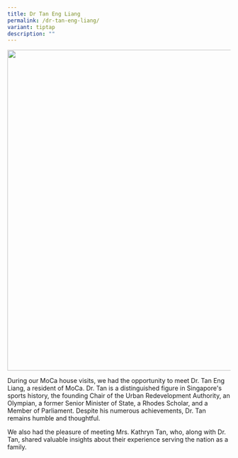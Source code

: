 ```yaml
---
title: Dr Tan Eng Liang
permalink: /dr-tan-eng-liang/
variant: tiptap
description: ""
---
```

<div class="isomer-image-wrapper">
<img style="width: 725px; color: rgb(0, 0, 0); font-family: system-ui, -apple-system, &quot;system-ui&quot;, &quot;Segoe UI&quot;, Roboto, Oxygen, Ubuntu, Cantarell, &quot;Open Sans&quot;, &quot;Helvetica Neue&quot;, sans-serif; font-size: medium; font-style: normal; font-variant-ligatures: normal; font-variant-caps: normal; font-weight: 400; letter-spacing: normal; orphans: 2; text-align: start; text-indent: 0px; text-transform: none; widows: 2; word-spacing: 0px; -webkit-text-stroke-width: 0px; white-space: normal; text-decoration-thickness: initial; text-decoration-style: initial; text-decoration-color: initial;" height="auto" width="100%" src="https://moca.sgp1.cdn.digitaloceanspaces.com/Our%20People/63bd2362e5ad3c6826b1668d_324465849_1682362285494708_2725366717454405368_n.webp">
</div>
<p></p>
<p>During our MoCa house visits, we had the opportunity to meet Dr. Tan Eng
Liang, a resident of MoCa. Dr. Tan is a distinguished figure in Singapore's
sports history, the founding Chair of the Urban Redevelopment Authority,
an Olympian, a former Senior Minister of State, a Rhodes Scholar, and a
Member of Parliament. Despite his numerous achievements, Dr. Tan remains
humble and thoughtful.</p>
<p>We also had the pleasure of meeting Mrs. Kathryn Tan, who, along with
Dr. Tan, shared valuable insights about their experience serving the nation
as a family.</p>
<p></p>